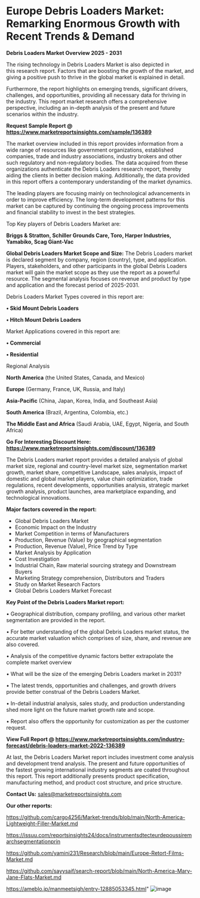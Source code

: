 # Europe Debris Loaders Market: Remarking Enormous Growth with Recent Trends & Demand

<Strong> Debris Loaders Market Overview 2025 - 2031</strong>

The rising technology in Debris Loaders Market is also depicted in this research report. Factors that are boosting the growth of the market, and giving a positive push to thrive in the global market is explained in detail.

Furthermore, the report highlights on emerging trends, significant drivers, challenges, and opportunities, providing all necessary data for thriving in the industry. This report market research offers a comprehensive perspective, including an in-depth analysis of the present and future scenarios within the industry.

<strong>Request Sample Report @ <a href=https://www.marketreportsinsights.com/sample/136389>https://www.marketreportsinsights.com/sample/136389</a></strong>

The market overview included in this report provides information from a wide range of resources like government organizations, established companies, trade and industry associations, industry brokers and other such regulatory and non-regulatory bodies. The data acquired from these organizations authenticate the Debris Loaders research report, thereby aiding the clients in better decision making. Additionally, the data provided in this report offers a contemporary understanding of the market dynamics.

The leading players are focusing mainly on technological advancements in order to improve efficiency. The long-term development patterns for this market can be captured by continuing the ongoing process improvements and financial stability to invest in the best strategies.

Top Key players of Debris Loaders Market are:

<strong>Briggs & Stratton, Schiller Grounds Care, Toro, Harper Industries, Yamabiko, Scag Giant-Vac</strong>

<strong><b>Global Debris Loaders Market Scope and Size:</b></strong>
The Debris Loaders market is declared segment by company, region (country), type, and application. Players, stakeholders, and other participants in the global Debris Loaders market will gain the market scope as they use the report as a powerful resource. The segmental analysis focuses on revenue and product by type and application and the forecast period of 2025-2031.

Debris Loaders Market Types covered in this report are:

<strong>• Skid Mount Debris Loaders

• Hitch Mount Debris Loaders</strong>

Market Applications covered in this report are:

<strong>• Commercial

• Residential</strong> 

Regional Analysis

<strong>North America</strong> (the United States, Canada, and Mexico)

<strong>Europe</strong> (Germany, France, UK, Russia, and Italy)

<strong>Asia-Pacific</strong> (China, Japan, Korea, India, and Southeast Asia)

<strong>South America</strong> (Brazil, Argentina, Colombia, etc.)

<strong>The Middle East and Africa</strong> (Saudi Arabia, UAE, Egypt, Nigeria, and South Africa)

<strong>Go For Interesting Discount Here: <a href=https://www.marketreportsinsights.com/discount/136389>https://www.marketreportsinsights.com/discount/136389</a></strong>

The Debris Loaders market report provides a detailed analysis of global market size, regional and country-level market size, segmentation market growth, market share, competitive Landscape, sales analysis, impact of domestic and global market players, value chain optimization, trade regulations, recent developments, opportunities analysis, strategic market growth analysis, product launches, area marketplace expanding, and technological innovations.

<strong><b>Major factors covered in the report:</b></strong>
<ul>
  <li>Global Debris Loaders Market </li>
  <li>Economic Impact on the Industry</li>
  <li>Market Competition in terms of Manufacturers</li>
  <li>Production, Revenue (Value) by geographical segmentation</li>
  <li>Production, Revenue (Value), Price Trend by Type</li>
  <li>Market Analysis by Application</li>
  <li>Cost Investigation</li>
  <li>Industrial Chain, Raw material sourcing strategy and Downstream Buyers</li>
  <li>Marketing Strategy comprehension, Distributors and Traders</li>
  <li>Study on Market Research Factors</li>
  <li>Global Debris Loaders Market Forecast</li>
</ul>

<strong><b>Key Point of the Debris Loaders Market report:</b></strong>

• Geographical distribution, company profiling, and various other market segmentation are provided in the report.

• For better understanding of the global Debris Loaders market status, the accurate market valuation which comprises of size, share, and revenue are also covered.

• Analysis of the competitive dynamic factors better extrapolate the complete market overview

• What will be the size of the emerging Debris Loaders market in 2031?

• The latest trends, opportunities and challenges, and growth drivers provide better construal of the Debris Loaders Market.

• In-detail industrial analysis, sales study, and production understanding shed more light on the future market growth rate and scope.

• Report also offers the opportunity for customization as per the customer request.

<strong><b>View Full Report @ <a href=https://www.marketreportsinsights.com/industry-forecast/debris-loaders-market-2022-136389>https://www.marketreportsinsights.com/industry-forecast/debris-loaders-market-2022-136389</a></b></strong>


At last, the Debris Loaders Market report includes investment come analysis and development trend analysis. The present and future opportunities of the fastest growing international industry segments are coated throughout this report. This report additionally presents product specification, manufacturing method, and product cost structure, and price structure.

<strong>Contact Us:</strong>
sales@marketreportsinsights.com

<strong>Our other reports:</strong>

<a href=https://github.com/cargo4256/Market-trends/blob/main/North-America-Lightweight-Filler-Market.md>https://github.com/cargo4256/Market-trends/blob/main/North-America-Lightweight-Filler-Market.md</a>

<a href=https://issuu.com/reportsinsights24/docs/instrumentsdtecteurdepoussiremarchsegmentationprin>https://issuu.com/reportsinsights24/docs/instrumentsdtecteurdepoussiremarchsegmentationprin</a>

<a href=https://github.com/yamini231/Research/blob/main/Europe-Retort-Films-Market.md>https://github.com/yamini231/Research/blob/main/Europe-Retort-Films-Market.md</a>

<a href=https://github.com/sayysaif/search-report/blob/main/North-America-Mary-Jane-Flats-Market.md>https://github.com/sayysaif/search-report/blob/main/North-America-Mary-Jane-Flats-Market.md</a>

<a href=https://ameblo.jp/manmeetsigh/entry-12885053345.html>https://ameblo.jp/manmeetsigh/entry-12885053345.html</a>"
![image](https://github.com/user-attachments/assets/61632120-efcb-4f56-8a62-9a4303070dc2)
